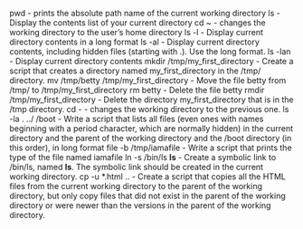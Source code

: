 pwd - prints the absolute path name of the current working directory
ls - Display the contents list of your current directory
cd ~ - changes the working directory to the user’s home directory
ls -l - Display current directory contents in a long format
ls -al - Display current directory contents, including hidden files (starting with .). Use the long format.
ls -lan - Display current directory contents
mkdir /tmp/my_first_directory - Create a script that creates a directory named my_first_directory in the /tmp/ directory.
mv /tmp/betty /tmp/my_first_directory - Move the file betty from /tmp/ to /tmp/my_first_directory
rm betty - Delete the file betty
rmdir /tmp/my_first_directory - Delete the directory my_first_directory that is in the /tmp directory.
cd - - changes the working directory to the previous one.
ls -la . ../ /boot - Write a script that lists all files (even ones with names beginning with a period character, which are normally hidden) in the current directory and the parent of the working directory and the /boot directory (in this order), in long format
file -b /tmp/iamafile - Write a script that prints the type of the file named iamafile
ln -s /bin/ls __ls__ - Create a symbolic link to /bin/ls, named __ls__. The symbolic link should be created in the current working directory.
cp -u *.html .. - Create a script that copies all the HTML files from the current working directory to the parent of the working directory, but only copy files that did not exist in the parent of the working directory or were newer than the versions in the parent of the working directory.

